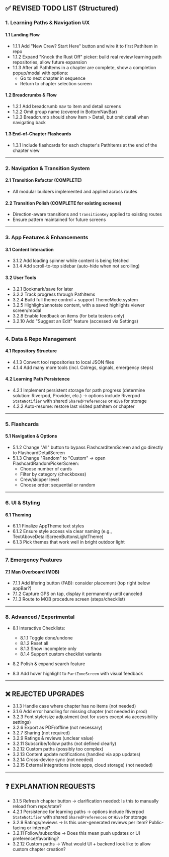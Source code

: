 ## ✅ REVISED TODO LIST (Structured)

### 1. Learning Paths & Navigation UX

#### 1.1 Landing Flow
- 1.1.1 Add "New Crew? Start Here" button and wire it to first PathItem in repo
- 1.1.2 Expand "Knock the Rust Off" picker: build real review learning path repositories, allow future expansion
- 1.1.3 After all PathItems in a chapter are complete, show a completion popup/modal with options:
  - Go to next chapter in sequence
  - Return to chapter selection screen

#### 1.2 Breadcrumbs & Flow
- 1.2.1 Add breadcrumb nav to item and detail screens
- 1.2.2 Omit group name (covered in BottomNavBar)
- 1.2.3 Breadcrumb should show Item > Detail, but omit detail when navigating back

#### 1.3 End-of-Chapter Flashcards
- 1.3.1 Include flashcards for each chapter's PathItems at the end of the chapter view

---

### 2. Navigation & Transition System

#### 2.1 Transition Refactor (COMPLETE)
- All modular builders implemented and applied across routes

#### 2.2 Transition Polish (COMPLETE for existing screens)
- Direction-aware transitions and `transitionKey` applied to existing routes
- Ensure pattern maintained for future screens

---

### 3. App Features & Enhancements

#### 3.1 Content Interaction
- 3.1.2 Add loading spinner while content is being fetched
- 3.1.4 Add scroll-to-top sidebar (auto-hide when not scrolling)

#### 3.2 User Tools
- 3.2.1 Bookmark/save for later
- 3.2.2 Track progress through PathItems
- 3.2.4 Build full theme control + support ThemeMode.system
- 3.2.5 Highlight/annotate content, with a saved highlights viewer screen/modal
- 3.2.8 Enable feedback on items (for beta testers only)
- 3.2.10 Add "Suggest an Edit" feature (accessed via Settings)

---

### 4. Data & Repo Management

#### 4.1 Repository Structure
- 4.1.3 Convert tool repositories to local JSON files
- 4.1.4 Add many more tools (incl. Colregs, signals, emergency steps)

#### 4.2 Learning Path Persistence
- 4.2.1 Implement persistent storage for path progress (determine solution: Riverpod, Provider, etc.) → options include Riverpod `StateNotifier` with shared `SharedPreferences` or `Hive` for storage
- 4.2.2 Auto-resume: restore last visited pathItem or chapter

---

### 5. Flashcards

#### 5.1 Navigation & Options
- 5.1.2 Change "All" button to bypass FlashcardItemScreen and go directly to FlashcardDetailScreen
- 5.1.3 Change "Random" to "Custom" → open FlashcardRandomPickerScreen:
  - Choose number of cards
  - Filter by category (checkboxes)
  - Crew/skipper level
  - Choose order: sequential or random

---

### 6. UI & Styling

#### 6.1 Theming
- 6.1.1 Finalize AppTheme text styles
- 6.1.2 Ensure style access via clear naming (e.g., TextAboveDetailScreenButtonsLightTheme)
- 6.1.3 Pick themes that work well in bright outdoor light

---

### 7. Emergency Features

#### 7.1 Man Overboard (MOB)
- 7.1.1 Add lifering button (FAB): consider placement (top right below appBar?)
- 7.1.2 Capture GPS on tap, display it permanently until canceled
- 7.1.3 Route to MOB procedure screen (steps/checklist)

---

### 8. Advanced / Experimental

- 8.1 Interactive Checklists:
  - 8.1.1 Toggle done/undone
  - 8.1.2 Reset all
  - 8.1.3 Show incomplete only
  - 8.1.4 Support custom checklist variants

- 8.2 Polish & expand search feature
- 8.3 Add hover highlight to `PartZoneScreen` with visual feedback

---

## ❌ REJECTED UPGRADES
- 3.1.3 Handle case where chapter has no items (not needed)
- 3.1.6 Add error handling for missing chapter (not needed in prod)
- 3.2.3 Font style/size adjustment (not for users except via accessibility settings)
- 3.2.6 Export as PDF/offline (not necessary)
- 3.2.7 Sharing (not required)
- 3.2.9 Ratings & reviews (unclear value)
- 3.2.11 Subscribe/follow paths (not defined clearly)
- 3.2.12 Custom paths (possibly too complex)
- 3.2.13 Content update notifications (handled via app updates)
- 3.2.14 Cross-device sync (not needed)
- 3.2.15 External integrations (note apps, cloud storage) (not needed)

---

## ❓ EXPLANATION REQUESTS

- 3.1.5 Refresh chapter button → clarification needed: Is this to manually reload from repo/state?
- 4.2.1 Persistence for learning paths → options include Riverpod `StateNotifier` with shared `SharedPreferences` or `Hive` for storage
- 3.2.9 Ratings/reviews → Is this user-generated reviews per item? Public-facing or internal?
- 3.2.11 Follow/subscribe → Does this mean push updates or UI preference/favoriting?
- 3.2.12 Custom paths → What would UI + backend look like to allow custom chapter creation?

